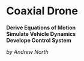 # Coaxial Drone

**Derive Equations of Motion**\
**Simulate Vehicle Dynamics**\
**Develope Control System**

*by Andrew North*